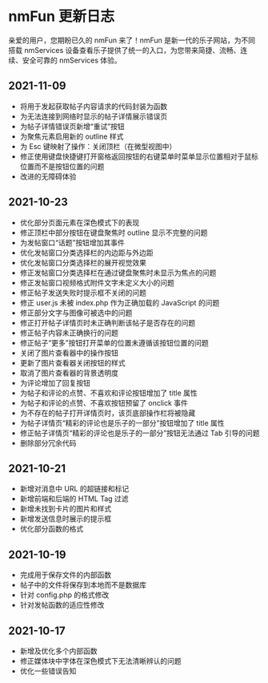 # nmFun 更新日志

亲爱的用户，您期盼已久的 nmFun 来了！nmFun 是新一代的乐子网站，为不同搭载 nmServices 设备查看乐子提供了统一的入口，为您带来简捷、流畅、连续、安全可靠的 nmServices 体验。  

## 2021-11-09
- 将用于发起获取帖子内容请求的代码封装为函数
- 为无法连接到网络时显示的帖子详情展示错误页
- 为帖子详情错误页新增“重试”按钮
- 为聚焦元素启用新的 outline 样式
- 为 Esc 键映射了操作：关闭顶栏（在微型视图中）
- 修正使用键盘快捷键打开窗格返回按钮的右键菜单时菜单显示位置相对于鼠标位置而不是按钮位置的问题
- 改进的无障碍体验

## 2021-10-23
- 优化部分页面元素在深色模式下的表现
- 修正顶栏中部分按钮在键盘聚焦时 outline 显示不完整的问题
- 为发帖窗口“话题”按钮增加其事件
- 优化发帖窗口分类选择栏的内边距与外边距
- 优化发帖窗口分类选择栏的展开视觉效果
- 修正发帖窗口分类选择栏在通过键盘聚焦时未显示为焦点的问题
- 修正发帖窗口视频格式附件文字未定义大小的问题
- 修正帖子发送失败时提示框不关闭的问题
- 修正 user.js 未被 index.php 作为正确加载的 JavaScript 的问题
- 修正部分文字与图像可被选中的问题
- 修正打开帖子详情页时未正确判断该帖子是否存在的问题
- 修正帖子内容未正确换行的问题
- 修正帖子“更多”按钮打开菜单的位置未遵循该按钮位置的问题
- 关闭了图片查看器中的操作按钮
- 更新了图片查看器关闭按钮的样式
- 取消了图片查看器的背景透明度
- 为评论增加了回复按钮
- 为帖子和评论的点赞、不喜欢和评论按钮增加了 title 属性
- 为帖子和评论的点赞、不喜欢按钮预留了 onclick 事件
- 为不存在的帖子打开详情页时，该页底部操作栏将被隐藏
- 为帖子详情页“精彩的评论也是乐子的一部分”按钮增加了 title 属性
- 修正帖子详情页“精彩的评论也是乐子的一部分”按钮无法通过 Tab 引导的问题
- 删除部分冗余代码

## 2021-10-21
- 新增对消息中 URL 的超链接和标记
- 新增前端和后端的 HTML Tag 过滤
- 新增未找到卡片的图片和样式
- 新增发送信息时展示的提示框
- 优化部分函数的格式

## 2021-10-19
- 完成用于保存文件的内部函数
- 帖子中的文件将保存到本地而不是数据库
- 针对 config.php 的格式修改
- 针对发帖函数的适应性修改

## 2021-10-17
- 新增及优化多个内部函数
- 修正媒体块中字体在深色模式下无法清晰辨认的问题
- 优化一些错误告知